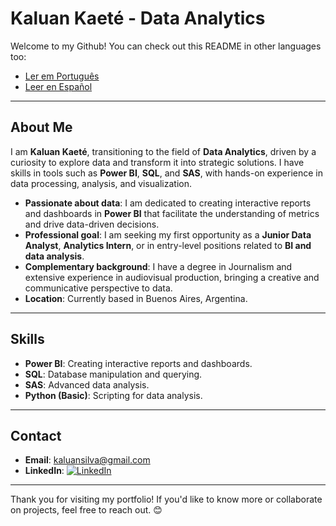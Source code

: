 # Kaluan Kaeté - Data Analytics

Welcome to my Github! You can check out this README in other languages too:

- [Ler em Português](README_PT.md)
- [Leer en Español](README_ES.md)

---

## About Me

I am **Kaluan Kaeté**, transitioning to the field of **Data Analytics**, driven by a curiosity to explore data and transform it into strategic solutions. I have skills in tools such as **Power BI**, **SQL**, and **SAS**, with hands-on experience in data processing, analysis, and visualization.

- **Passionate about data**: I am dedicated to creating interactive reports and dashboards in **Power BI** that facilitate the understanding of metrics and drive data-driven decisions.
- **Professional goal**: I am seeking my first opportunity as a **Junior Data Analyst**, **Analytics Intern**, or in entry-level positions related to **BI and data analysis**.
- **Complementary background**: I have a degree in Journalism and extensive experience in audiovisual production, bringing a creative and communicative perspective to data.
- **Location**: Currently based in Buenos Aires, Argentina.

---

## Skills

- **Power BI**: Creating interactive reports and dashboards.
- **SQL**: Database manipulation and querying.
- **SAS**: Advanced data analysis.
- **Python (Basic)**: Scripting for data analysis.

---

## Contact

- **Email**: [kaluansilva@gmail.com](mailto:kaluansilva@gmail.com)
- **LinkedIn**: [![LinkedIn](https://img.shields.io/badge/-Kaluan%20Kaeté-blue?style=flat-square&logo=Linkedin&logoColor=white)](https://www.linkedin.com/in/kaluan-kaeté-b737251a5)

---

Thank you for visiting my portfolio! If you'd like to know more or collaborate on projects, feel free to reach out. 😊

